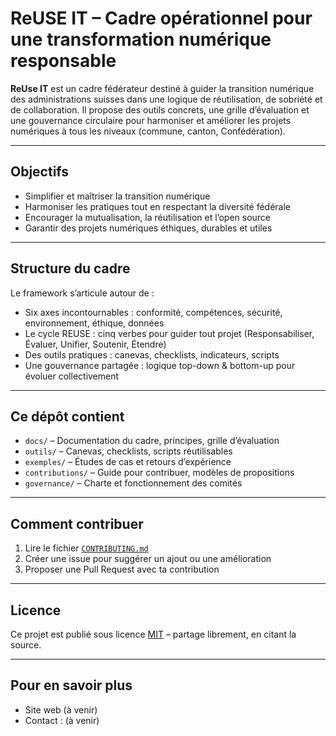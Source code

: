 # ReUSE IT – Cadre opérationnel pour une transformation numérique responsable

**ReUse IT** est un cadre fédérateur destiné à guider la transition numérique des administrations suisses dans une logique de réutilisation, de sobriété et de collaboration. Il propose des outils concrets, une grille d’évaluation et une gouvernance circulaire pour harmoniser et améliorer les projets numériques à tous les niveaux (commune, canton, Confédération).

---

## Objectifs

- Simplifier et maîtriser la transition numérique
- Harmoniser les pratiques tout en respectant la diversité fédérale
- Encourager la mutualisation, la réutilisation et l’open source
- Garantir des projets numériques éthiques, durables et utiles

---

## Structure du cadre

Le framework s’articule autour de :

- Six axes incontournables : conformité, compétences, sécurité, environnement, éthique, données
- Le cycle REUSE : cinq verbes pour guider tout projet (Responsabiliser, Évaluer, Unifier, Soutenir, Étendre)
- Des outils pratiques : canevas, checklists, indicateurs, scripts
- Une gouvernance partagée : logique top-down & bottom-up pour évoluer collectivement

---

## Ce dépôt contient

- `docs/` – Documentation du cadre, principes, grille d’évaluation
- `outils/` – Canevas, checklists, scripts réutilisables
- `exemples/` – Études de cas et retours d’expérience
- `contributions/` – Guide pour contribuer, modèles de propositions
- `governance/` – Charte et fonctionnement des comités

---

## Comment contribuer

1. Lire le fichier [`CONTRIBUTING.md`](CONTRIBUTING.md)
2. Créer une issue pour suggérer un ajout ou une amélioration
3. Proposer une Pull Request avec ta contribution

---

## Licence

Ce projet est publié sous licence [MIT](LICENSE) – partage librement, en citant la source.

---

## Pour en savoir plus

- Site web (à venir)
- Contact : (à venir)
